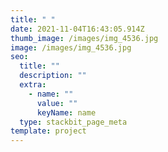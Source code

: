 ```yaml
---
title: " "
date: 2021-11-04T16:43:05.914Z
thumb_image: /images/img_4536.jpg
image: /images/img_4536.jpg
seo:
  title: ""
  description: ""
  extra:
    - name: ""
      value: ""
      keyName: name
  type: stackbit_page_meta
template: project
---
```

